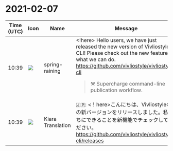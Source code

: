 # 2021-02-07

|Time (UTC)|Icon|Name|Message|
|---|---|---|---|
|10:39|![](https://secure.gravatar.com/avatar/1ac180f0868137292905c311b5fff781.jpg?s=72&d=https%3A%2F%2Fa.slack-edge.com%2Fdf10d%2Fimg%2Favatars%2Fava_0021-72.png)|spring-raining|<!here> Hello users, we have just released the new version of Vivliostyle CLI! Please check out the new feature what we can do. <https://github.com/vivliostyle/vivliostyle-cli><br><blockquote>⚒️ Supercharge command-line publication workflow.</blockquote>|
|10:39|![](https://avatars.slack-edge.com/2019-08-21/732685848020_f3f20736795184660348_72.png)|Kiara Translation|🇯🇵: &lt;！here&gt;こんにちは、VivliostyleCLIの新バージョンをリリースしました。私たちにできることを新機能でチェックしてください。 <https://github.com/vivliostyle/vivliostyle-cli/releases>|
